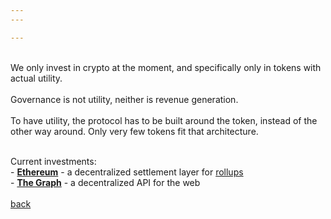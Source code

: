 ```yaml
---
---

---
```


<br>
We only invest in crypto at the moment, and specifically only in tokens with actual utility.
<br/><br/>
Governance is not utility, neither is revenue generation.
<br/><br/>
To have utility, the protocol has to be built around the token, instead of the other way around. Only very few tokens fit that architecture.
<br/><br/>
<p style="width: 175%">
Current investments:
<br>
- <a href="https://ethereum.org"><strong>Ethereum</strong></a> - a decentralized settlement layer for <a href="https://vitalik.ca/general/2021/01/05/rollup.html">rollups</a>
<br>
- <a href="https://thegraph.com"><strong>The Graph</strong></a> - a decentralized API for the web
<br/><br/>
<a class="link" href="/">back</a>
